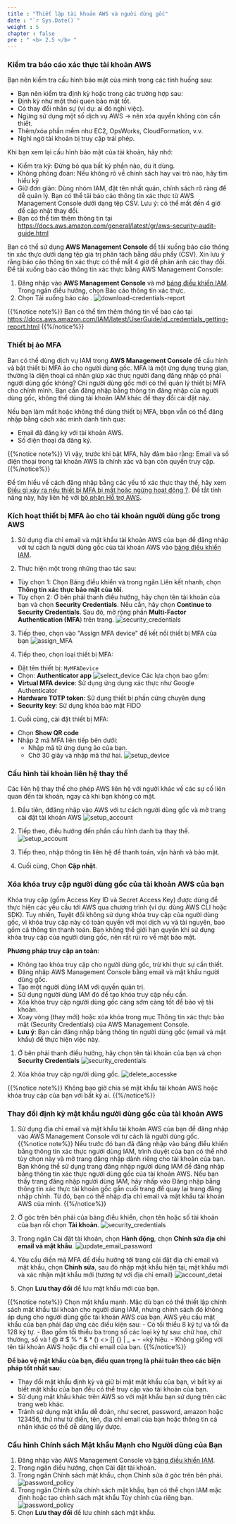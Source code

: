 ```yaml
---
title : "Thiết lập tài khoản AWS và người dùng gốc"
date : "`r Sys.Date()`" 
weight : 5 
chapter : false
pre : " <b> 2.5 </b> "
---
```

### Kiểm tra báo cáo xác thực tài khoản AWS
Bạn nên kiểm tra cấu hình bảo mật của mình trong các tình huống sau:
- Bạn nên kiểm tra định kỳ hoặc trong các trường hợp sau:
- Định kỳ như một thói quen bảo mật tốt.
- Có thay đổi nhân sự (ví dụ: ai đó nghỉ việc).
- Ngừng sử dụng một số dịch vụ AWS → nên xóa quyền không còn cần thiết.
- Thêm/xóa phần mềm như EC2, OpsWorks, CloudFormation, v.v.
- Nghi ngờ tài khoản bị truy cập trái phép.

Khi bạn xem lại cấu hình bảo mật của tài khoản, hãy nhớ:
- Kiểm tra kỹ: Đừng bỏ qua bất kỳ phần nào, dù ít dùng.
- Không phỏng đoán: Nếu không rõ về chính sách hay vai trò nào, hãy tìm hiểu kỹ
- Giữ đơn giản: Dùng nhóm IAM, đặt tên nhất quán, chính sách rõ ràng để dễ quản lý.
Bạn có thể tải báo cáo thông tin xác thực từ AWS Management Console dưới dạng tệp CSV. Lưu ý: có thể mất đến 4 giờ để cập nhật thay đổi.
- Bạn có thể tìm thêm thông tin tại https://docs.aws.amazon.com/general/latest/gr/aws-security-audit-guide.html

Bạn có thể sử dụng **AWS Management Console** để tải xuống báo cáo thông tin xác thực dưới dạng tệp giá trị phân tách bằng dấu phẩy (CSV). Xin lưu ý rằng báo cáo thông tin xác thực có thể mất 4 giờ để phản ánh các thay đổi. Để tải xuống báo cáo thông tin xác thực bằng AWS Management Console:
1. Đăng nhập vào **AWS Management Console** và mở [bảng điều khiển IAM](https://console.aws.amazon.com/iam/).
Trong ngăn điều hướng, chọn Báo cáo thông tin xác thực.
1. Chọn Tải xuống báo cáo .
![download-credentials-report](/images/2.SecurityFoundations/download-credentials-report.png)

{{%notice note%}}
Bạn có thể tìm thêm thông tin về báo cáo tại https://docs.aws.amazon.com/IAM/latest/UserGuide/id_credentials_getting-report.html
{{%/notice%}}

### Thiết bị ảo MFA
Bạn có thể dùng dịch vụ IAM trong **AWS Management Console** để cấu hình và bật thiết bị MFA ảo cho người dùng gốc. MFA là một ứng dụng trung gian, thường là diện thoại cá nhân giúp xác thực người đang đăng nhập có phải người dùng gốc không? Chỉ người dùng gốc mới có thể quản lý thiết bị MFA cho chính mình. Bạn cần đăng nhập bằng thông tin đăng nhập của người dùng gốc, không thể dùng tài khoản IAM khác để thay đổi cài đặt này.

Nếu bạn làm mất hoặc không thể dùng thiết bị MFA, bbạn vẫn có thể đăng nhập bằng cách xác minh danh tính qua:
- Email đã đăng ký với tài khoản AWS.
- Số điện thoại đã đăng ký.

{{%notice note%}}
Vì vậy, trước khi bật MFA, hãy đảm bảo rằng: Email và số điện thoại trong tài khoản AWS là chính xác và bạn còn quyền truy cập.
{{%/notice%}}

Để tìm hiểu về cách đăng nhập bằng các yếu tố xác thực thay thế, hãy xem [Điều gì xảy ra nếu thiết bị MFA bị mất hoặc ngừng hoạt động ?](https://docs.aws.amazon.com/IAM/latest/UserGuide/id_credentials_mfa_lost-or-broken.html). Để tắt tính năng này, hãy liên hệ với [bộ phận Hỗ trợ AWS](https://console.aws.amazon.com/support/home#/).

### Kích hoạt thiết bị MFA ảo cho tài khoản người dùng gốc trong AWS 
1. Sử dụng địa chỉ email và mật khẩu tài khoản AWS của bạn để đăng nhập với tư cách là người dùng gốc của tài khoản AWS vào [bảng điều khiển IAM](https://console.aws.amazon.com/iam/).
   
2. Thực hiện một trong những thao tác sau:
- Tùy chọn 1: Chọn Bảng điều khiển và trong ngăn Liên kết nhanh, chọn **Thông tin xác thực bảo mật của tôi**.
- Tùy chọn 2: Ở bên phải thanh điều hướng, hãy chọn tên tài khoản của bạn và chọn **Security Credentials**. Nếu cần, hãy chọn **Continue to Security Credentials**. Sau đó, mở rộng phần **Multi-Factor Authentication (MFA**) trên trang.
![security_credentials](/images/2.SecurityFoundations/2_SC.png)

3. Tiếp theo, chọn vào "Assign MFA device" để kết nối thiết bị MFA của bạn 
![assign_MFA](/images/2.SecurityFoundations/3_assign_MFA.png)

4. Tiếp theo, chọn loại thiết bị MFA:
- Đặt tên thiết bị: ```MyMFADevice```
- Chọn: **Authenticator app**
![select_device](/images/2.SecurityFoundations/4_select_device.png)
Các lựa chọn bao gồm:
- **Virtual MFA device**: Sử dụng ứng dụng xác thực như Google Authenticator
- **Hardware TOTP token**: Sử dụng thiết bị phần cứng chuyên dụng
- **Security key**: Sử dụng khóa bảo mật FIDO

1. Cuối cùng, cài đặt thiết bị MFA:
- Chọn **Show QR code**
- Nhập 2 mã MFA liên tiếp bên dưới:
    - Nhập mã từ ứng dụng ảo của bạn.
    - Chờ 30 giây và nhập mã thứ hai.
![setup_device](/images/2.SecurityFoundations/5_setup_device.png)

### Cấu hình tài khoản liên hệ thay thế
Các liên hệ thay thế cho phép AWS liên hệ với người khác về các sự cố liên quan đến tài khoản, ngay cả khi bạn không có mặt.
1. Đầu tiên, đđăng nhập vào AWS với tư cách người dùng gốc và mở trang cài đặt tài khoản AWS
![setup_account](/images/2.SecurityFoundations/6_setup_account.png)

2. Tiếp theo, điều hướng đến phần cấu hình danh bạ thay thế.
![setup_account](/images/2.SecurityFoundations/7_alternate_contacts.png.png)

3. Tiếp theo, nhập thông tin liên hệ để thanh toán, vận hành và bảo mật.
4. Cuối cùng, Chọn **Cập nhật**.

### Xóa khóa truy cập người dùng gốc của tài khoản AWS của bạn
Khóa truy cập (gồm Access Key ID và Secret Access Key) được dùng để thực hiện các yêu cầu tới AWS qua chương trình (ví dụ: dùng AWS CLI hoặc SDK). Tuy nhiên, Tuyệt đối không sử dụng khóa truy cập của người dùng gốc, vì khóa truy cập này có toàn quyền với mọi dịch vụ và tài nguyên, bao gồm cả thông tin thanh toán. Bạn không thể giới hạn quyền khi sử dụng khóa truy cập của người dùng gốc, nên rất rủi ro về mặt bảo mật.


**Phương pháp truy cập an toàn**:
- Không tạo khóa truy cập cho người dùng gốc, trừ khi thực sự cần thiết.
- Đăng nhập AWS Management Console bằng email và mật khẩu người dùng gốc.
- Tạo một người dùng IAM với quyền quản trị.
- Sử dụng người dùng IAM đó để tạo khóa truy cập nếu cần.
- Xóa khóa truy cập người dùng gốc càng sớm càng tốt để bảo vệ tài khoản.
- Xoay vòng (thay mới) hoặc xóa khóa trong mục Thông tin xác thực bảo mật (Security Credentials) của AWS Management Console.
- **Lưu ý**: Bạn cần đăng nhập bằng thông tin người dùng gốc (email và mật khẩu) để thực hiện việc này.

1. Ở bên phải thanh điều hướng, hãy chọn tên tài khoản của bạn và chọn **Security Credentials**
![security_credentials](/images/2.SecurityFoundations/2_SC.png)

2. Xóa khóa truy cập người dùng gốc.
![delete_accesske](/images/2.SecurityFoundations/8_delete_accesskey.png)

{{%notice note%}}
Không bao giờ chia sẻ mật khẩu tài khoản AWS hoặc khóa truy cập của bạn với bất kỳ ai.
{{%/notice%}}

### Thay đổi định kỳ mật khẩu người dùng gốc của tài khoản AWS
1. Sử dụng địa chỉ email và mật khẩu tài khoản AWS của bạn để đăng nhập vào AWS Management Console với tư cách là người dùng gốc.
{{%notice note%}}
Nếu trước đó bạn đã đăng nhập vào bảng điều khiển bằng thông tin xác thực người dùng IAM, trình duyệt của bạn có thể nhớ tùy chọn này và mở trang đăng nhập dành riêng cho tài khoản của bạn. Bạn không thể sử dụng trang đăng nhập người dùng IAM để đăng nhập bằng thông tin xác thực người dùng gốc của tài khoản AWS. Nếu bạn thấy trang đăng nhập người dùng IAM, hãy nhấp vào Đăng nhập bằng thông tin xác thực tài khoản gốc gần cuối trang để quay lại trang đăng nhập chính. Từ đó, bạn có thể nhập địa chỉ email và mật khẩu tài khoản AWS của mình.
{{%/notice%}}

2. Ở góc trên bên phải của bảng điều khiển, chọn tên hoặc số tài khoản của bạn rồi chọn **Tài khoản**.
![security_credentials](/images/2.SecurityFoundations/2_SC.png)

3. Trong ngăn Cài đặt tài khoản, chọn **Hành động**, chọn **Chỉnh sửa địa chỉ email và mật khẩu**.
![update_email_password](/images/2.SecurityFoundations/9_update_email_password.png)

4. Yêu cầu điền mã MFA để điều hướng tới trang cài đặt địa chỉ email và mật khẩu, chọn **Chỉnh sửa**, sau đó nhập mật khẩu hiện tại, mật khẩu mới và xác nhận mật khẩu mới (tương tự với địa chỉ email)
![account_detai](/images/2.SecurityFoundations/10_account_detail.png)

5. Chọn **Lưu thay đổi** để lưu mật khẩu mới của bạn.

{{%notice note%}}
Chọn mật khẩu mạnh. Mặc dù bạn có thể thiết lập chính sách mật khẩu tài khoản cho người dùng IAM, nhưng chính sách đó không áp dụng cho người dùng gốc tài khoản AWS của bạn. AWS yêu cầu mật khẩu của bạn phải đáp ứng các điều kiện sau: - Có tối thiểu 8 ký tự và tối đa 128 ký tự. - Bao gồm tối thiểu ba trong số các loại ký tự sau: chữ hoa, chữ thường, số và ! @ # $ % ^ & * () <> [] {} | _ + - =ký hiệu. - Không giống với tên tài khoản AWS hoặc địa chỉ email của bạn.
{{%/notice%}}

**Để bảo vệ mật khẩu của bạn, điều quan trọng là phải tuân theo các biện pháp tốt nhất sau**:
- Thay đổi mật khẩu định kỳ và giữ bí mật mật khẩu của bạn, vì bất kỳ ai biết mật khẩu của bạn đều có thể truy cập vào tài khoản của bạn.
- Sử dụng mật khẩu khác trên AWS so với mật khẩu bạn sử dụng trên các trang web khác.
- Tránh sử dụng mật khẩu dễ đoán, như secret, password, amazon hoặc 123456, thứ như từ điển, tên, địa chỉ email của bạn hoặc thông tin cá nhân khác có thể dễ dàng lấy được.

### Cấu hình Chính sách Mật khẩu Mạnh cho Người dùng của Bạn
1. Đăng nhập vào AWS Management Console và [bảng điều khiển IAM](https://console.aws.amazon.com/iam/).
2. Trong ngăn điều hướng, chọn Cài đặt tài khoản.
3. Trong ngăn Chính sách mật khẩu, chọn Chỉnh sửa ở góc trên bên phải.
![password_policy](/images/2.SecurityFoundations/11_password_policy.png)
4. Trong ngăn Chỉnh sửa chính sách mật khẩu, bạn có thể chọn IAM mặc định hoặc tạo chính sách mật khẩu Tùy chỉnh của riêng bạn.
![password_policy](/images/2.SecurityFoundations/12_edit_pasword_policy.png)
5. Chọn **Lưu thay đổi** để lưu chính sách mật khẩu.